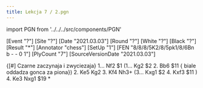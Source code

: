 ```yaml
---
title: Lekcja 7 / 2.pgn
---
```


import PGN from '../../../src/components/PGN'

<PGN>
﻿[Event "?"]
[Site "?"]
[Date "2021.03.03"]
[Round "?"]
[White "?"]
[Black "?"]
[Result "*"]
[Annotator "chess"]
[SetUp "1"]
[FEN "8/8/8/5K2/8/5pk1/8/6Bn b - - 0 1"]
[PlyCount "7"]
[SourceVersionDate "2021.03.03"]

 {[#] Czarne zaczynaja i zwyciezaja} 1... Nf2 $1 (1... Kg2 $2 2. Bb6 $11 { biale oddadza gonca za piona}) 2. Ke5 Kg2 3. Kf4 Nh3+ (3... Kxg1 $2 4. Kxf3 $11 ) 4. Ke3 Nxg1 $19 *


</PGN>
